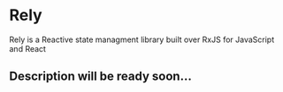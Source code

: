 # Rely

Rely is a Reactive state managment library built over RxJS for JavaScript and React

## Description will be ready soon...